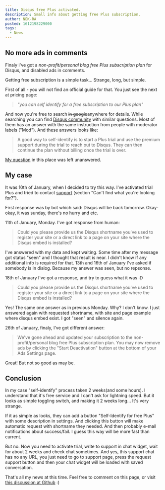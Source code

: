 ```yaml
---
title: Disqus free Plus activated.
description: Small info about getting free Plus subscription.
author: NEK-RA
posted: 1612198229000
tags: 
  - News
---
```

## No more ads in comments

Finaly I've got a *non-profit/personal blog free Plus subscription plan* for Disqus, and disabled ads in comments.

Getting free subscription is a simple task... Strange, long, but simple. 

First of all - you will not find an official guide for that. You just see the next at pricing page: 

> *"you can self identify for a free subscription to our Plus plan"* 

And now you're free to search ~~in google~~anywhere for details. While searching you can find [Disqus community](https://disqus.com/home/channel/discussdisqus/) with similar questions. Most of them has an answer with the same instruction from people with moderator labels ("Mod"). And these answers looks like:

>A good way to self-identify is to start a Plus trial and use the premium support during the trial to reach out to Disqus. They can then continue the plan without billing once the trial is over.

[My question](https://disqus.com/home/channel/discussdisqus/discussion/channel-discussdisqus/plans_and_pricing_how_long_is_process_of_self_identify/) in this place was left unanswered.

## My case

It was 10th of January, when I decided to try this way. I've activated trial Plus and tried to contact [support](https://disqus.com/support/) (section "Can't find what you're looking for?").

First response was by bot which said: Disqus will be back tomorrow. Okay-okay, it was sunday, there's no hurry and etc.

11th of January, Monday. I've got response from human:

> Could you please provide us the Disqus shortname you've used to register your site or a direct link to a page on your site where the Disqus embed is installed?

I've answered with my data and kept waiting. Some time after my message got status "seen" and I thought that result is near. I didn't know if any additional info is required for that.
13th and 16th of January I've asked if somebody is in dialog. Because my answer was seen, but no repsonse.

18th of January I've got a response, and try to guess what it was :D

> Could you please provide us the Disqus shortname you've used to register your site or a direct link to a page on your site where the Disqus embed is installed?

Yes! The same one answer as in previous Monday. Why? I don't know. I just answered again with requested shortname, with site and page example where disqus embed exist.
I got "seen" and silence again. 

26th of January, finaly, I've got different answer:

> We've gone ahead and updated your subscription to the non-profit/personal blog free Plus subscription plan. You may now remove ads by clicking the "Start Deactivation" button at the bottom of your Ads Settings page.

Great! But not so good as may be.

## Conclusion

In my case "self-identify" process taken 2 weeks(and some hours). I understand that it's free service and I can't ask for lightning speed. But it looks as simple toggling switch, and making it 2 weeks long... It's very strange.

If it as simple as looks, they can add a button "Self-Identify for free Plus" with some description in settings. And clicking this button will make automatic request with shortname they needed. And then probably e-mail notifications about success/fail. I guess this way will be more fast than current.

But no. Now you need to activate trial, write to support in chat widget, wait for about 2 weeks and check chat sometimes. And yes, this support chat has no any URL, you just need to go to support page, press the request support button and then your chat widget will be loaded with saved conversation. 

That's all my news at this time. Feel free to comment on this page, or visit [this discussion at Github](https://github.com/NEK-RA/nek-ra.github.io/discussions/3) :)